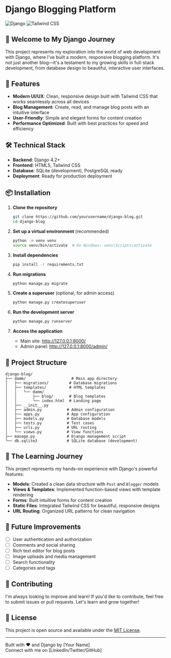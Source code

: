 # Django Blogging Platform

![Django](https://img.shields.io/badge/Django-092E20?style=for-the-badge&logo=django&logoColor=white)
![Tailwind CSS](https://img.shields.io/badge/Tailwind_CSS-38B2AC?style=for-the-badge&logo=tailwind-css&logoColor=white)

## 🌟 Welcome to My Django Journey

This project represents my exploration into the world of web development with Django, where I've built a modern, responsive blogging platform. It's not just another blog—it's a testament to my growing skills in full-stack development, from database design to beautiful, interactive user interfaces.

## 🚀 Features

- **Modern UI/UX**: Clean, responsive design built with Tailwind CSS that works seamlessly across all devices
- **Blog Management**: Create, read, and manage blog posts with an intuitive interface
- **User-Friendly**: Simple and elegant forms for content creation
- **Performance Optimized**: Built with best practices for speed and efficiency

## 🛠 Technical Stack

- **Backend**: Django 4.2+
- **Frontend**: HTML5, Tailwind CSS
- **Database**: SQLite (development), PostgreSQL ready
- **Deployment**: Ready for production deployment

## 📦 Installation

1. **Clone the repository**
   ```bash
   git clone https://github.com/yourusername/django-blog.git
   cd django-blog
   ```

2. **Set up a virtual environment** (recommended)
   ```bash
   python -m venv venv
   source venv/bin/activate  # On Windows: venv\Scripts\activate
   ```

3. **Install dependencies**
   ```bash
   pip install -r requirements.txt
   ```

4. **Run migrations**
   ```bash
   python manage.py migrate
   ```

5. **Create a superuser** (optional, for admin access)
   ```bash
   python manage.py createsuperuser
   ```

6. **Run the development server**
   ```bash
   python manage.py runserver
   ```

7. **Access the application**
   - Main site: http://127.0.0.1:8000/
   - Admin panel: http://127.0.0.1:8000/admin/

## 🎨 Project Structure

```
django-blog/
├── damm/                    # Main app directory
│   ├── migrations/         # Database migrations
│   ├── templates/          # HTML templates
│   │   └── damm/
│   │       ├── blog/       # Blog templates
│   │       └── index.html  # Landing page
│   ├── __init__.py
│   ├── admin.py           # Admin configuration
│   ├── apps.py            # App configuration
│   ├── models.py          # Database models
│   ├── tests.py           # Test cases
│   ├── urls.py            # URL routing
│   └── views.py           # View functions
├── manage.py              # Django management script
└── db.sqlite3             # SQLite database (development)
```

## 🌱 The Learning Journey

This project represents my hands-on experience with Django's powerful features:

- **Models**: Created a clean data structure with `Post` and `Blogger` models
- **Views & Templates**: Implemented function-based views with template rendering
- **Forms**: Built intuitive forms for content creation
- **Static Files**: Integrated Tailwind CSS for beautiful, responsive designs
- **URL Routing**: Organized URL patterns for clean navigation

## 🚀 Future Improvements

- [ ] User authentication and authorization
- [ ] Comments and social sharing
- [ ] Rich text editor for blog posts
- [ ] Image uploads and media management
- [ ] Search functionality
- [ ] Categories and tags

## 🤝 Contributing

I'm always looking to improve and learn! If you'd like to contribute, feel free to submit issues or pull requests. Let's learn and grow together!

## 📝 License

This project is open source and available under the [MIT License](LICENSE).

---

Built with ❤️ and Django by [Your Name]  
Connect with me on [LinkedIn/Twitter/GitHub]
